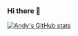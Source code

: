 ### Hi there 👋

[![Andy's GitHub stats](https://github-readme-stats.vercel.app/api?username=ashih42)](https://github.com/anuraghazra/github-readme-stats)


<!--
**ashih42/ashih42** is a ✨ _special_ ✨ repository because its `README.md` (this file) appears on your GitHub profile.

Here are some ideas to get you started:

- 🔭 I’m currently working on ...
- 🌱 I’m currently learning ...
- 👯 I’m looking to collaborate on ...
- 🤔 I’m looking for help with ...
- 💬 Ask me about ...
- 📫 How to reach me: ...
- 😄 Pronouns: ...
- ⚡ Fun fact: ...
-->
